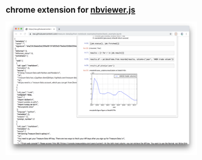 ## chrome extension for [nbviewer.js](https://github.com/kokes/nbviewer.js)

![preview](./assets/ss1.png)
